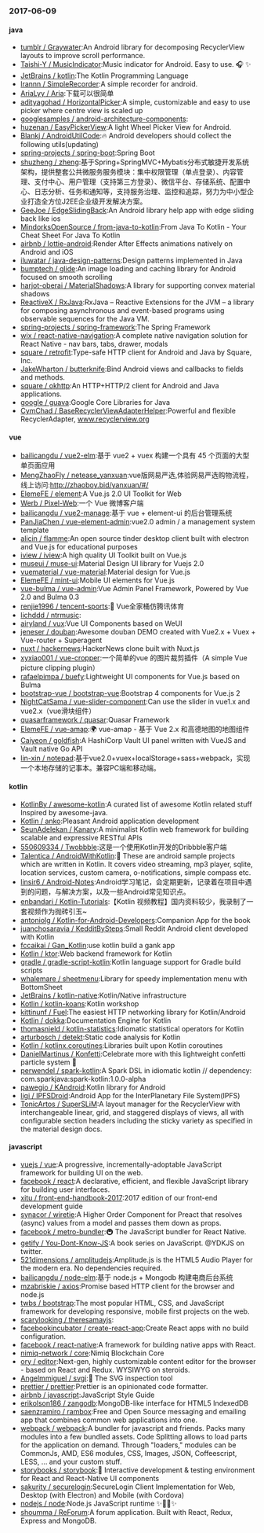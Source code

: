 ### 2017-06-09

#### java
* [tumblr / Graywater](https://github.com/tumblr/Graywater):An Android library for decomposing RecyclerView layouts to improve scroll performance.
* [Taishi-Y / MusicIndicator](https://github.com/Taishi-Y/MusicIndicator):Music indicator for Android. Easy to use. 🎧 ✨
* [JetBrains / kotlin](https://github.com/JetBrains/kotlin):The Kotlin Programming Language
* [lrannn / SimpleRecorder](https://github.com/lrannn/SimpleRecorder):A simple recorder for android.
* [AriaLyy / Aria](https://github.com/AriaLyy/Aria):下载可以很简单
* [adityagohad / HorizontalPicker](https://github.com/adityagohad/HorizontalPicker):A simple, customizable and easy to use picker where centre view is scaled up
* [googlesamples / android-architecture-components](https://github.com/googlesamples/android-architecture-components):
* [huzenan / EasyPickerView](https://github.com/huzenan/EasyPickerView):A light Wheel Picker View for Android.
* [Blankj / AndroidUtilCode](https://github.com/Blankj/AndroidUtilCode):🔥 Android developers should collect the following utils(updating)
* [spring-projects / spring-boot](https://github.com/spring-projects/spring-boot):Spring Boot
* [shuzheng / zheng](https://github.com/shuzheng/zheng):基于Spring+SpringMVC+Mybatis分布式敏捷开发系统架构，提供整套公共微服务服务模块：集中权限管理（单点登录）、内容管理、支付中心、用户管理（支持第三方登录）、微信平台、存储系统、配置中心、日志分析、任务和通知等，支持服务治理、监控和追踪，努力为中小型企业打造全方位J2EE企业级开发解决方案。
* [GeeJoe / EdgeSlidingBack](https://github.com/GeeJoe/EdgeSlidingBack):An Android library help app with edge sliding back like ios
* [MindorksOpenSource / from-java-to-kotlin](https://github.com/MindorksOpenSource/from-java-to-kotlin):From Java To Kotlin - Your Cheat Sheet For Java To Kotlin
* [airbnb / lottie-android](https://github.com/airbnb/lottie-android):Render After Effects animations natively on Android and iOS
* [iluwatar / java-design-patterns](https://github.com/iluwatar/java-design-patterns):Design patterns implemented in Java
* [bumptech / glide](https://github.com/bumptech/glide):An image loading and caching library for Android focused on smooth scrolling
* [harjot-oberai / MaterialShadows](https://github.com/harjot-oberai/MaterialShadows):A library for supporting convex material shadows
* [ReactiveX / RxJava](https://github.com/ReactiveX/RxJava):RxJava – Reactive Extensions for the JVM – a library for composing asynchronous and event-based programs using observable sequences for the Java VM.
* [spring-projects / spring-framework](https://github.com/spring-projects/spring-framework):The Spring Framework
* [wix / react-native-navigation](https://github.com/wix/react-native-navigation):A complete native navigation solution for React Native - nav bars, tabs, drawer, modals
* [square / retrofit](https://github.com/square/retrofit):Type-safe HTTP client for Android and Java by Square, Inc.
* [JakeWharton / butterknife](https://github.com/JakeWharton/butterknife):Bind Android views and callbacks to fields and methods.
* [square / okhttp](https://github.com/square/okhttp):An HTTP+HTTP/2 client for Android and Java applications.
* [google / guava](https://github.com/google/guava):Google Core Libraries for Java
* [CymChad / BaseRecyclerViewAdapterHelper](https://github.com/CymChad/BaseRecyclerViewAdapterHelper):Powerful and flexible RecyclerAdapter, www.recyclerview.org

#### vue
* [bailicangdu / vue2-elm](https://github.com/bailicangdu/vue2-elm):基于 vue2 + vuex 构建一个具有 45 个页面的大型单页面应用
* [MengZhaoFly / netease_yanxuan](https://github.com/MengZhaoFly/netease_yanxuan):vue版网易严选,体验网易严选购物流程，线上访问:http://zhaoboy.bid/yanxuan/#/
* [ElemeFE / element](https://github.com/ElemeFE/element):A Vue.js 2.0 UI Toolkit for Web
* [Werb / Pixel-Web](https://github.com/Werb/Pixel-Web):一个 Vue 微博客户端
* [bailicangdu / vue2-manage](https://github.com/bailicangdu/vue2-manage):基于 vue + element-ui 的后台管理系统
* [PanJiaChen / vue-element-admin](https://github.com/PanJiaChen/vue-element-admin):vue2.0 admin / a management system template
* [alicin / flamme](https://github.com/alicin/flamme):An open source tinder desktop client built with electron and Vue.js for educational purposes
* [iview / iview](https://github.com/iview/iview):A high quality UI Toolkit built on Vue.js
* [museui / muse-ui](https://github.com/museui/muse-ui):Material Design UI library for Vuejs 2.0
* [vuematerial / vue-material](https://github.com/vuematerial/vue-material):Material design for Vue.js
* [ElemeFE / mint-ui](https://github.com/ElemeFE/mint-ui):Mobile UI elements for Vue.js
* [vue-bulma / vue-admin](https://github.com/vue-bulma/vue-admin):Vue Admin Panel Framework, Powered by Vue 2.0 and Bulma 0.3
* [renjie1996 / tencent-sports](https://github.com/renjie1996/tencent-sports):🏀 Vue全家桶仿腾讯体育
* [lichddd / ntrmusic](https://github.com/lichddd/ntrmusic):
* [airyland / vux](https://github.com/airyland/vux):Vue UI Components based on WeUI
* [jeneser / douban](https://github.com/jeneser/douban):Awesome douban DEMO created with Vue2.x + Vuex + Vue-router + Superagent
* [nuxt / hackernews](https://github.com/nuxt/hackernews):HackerNews clone built with Nuxt.js
* [xyxiao001 / vue-cropper](https://github.com/xyxiao001/vue-cropper):一个简单的vue 的图片裁剪插件（A simple Vue picture clipping plugin）
* [rafaelpimpa / buefy](https://github.com/rafaelpimpa/buefy):Lightweight UI components for Vue.js based on Bulma
* [bootstrap-vue / bootstrap-vue](https://github.com/bootstrap-vue/bootstrap-vue):Bootstrap 4 components for Vue.js 2
* [NightCatSama / vue-slider-component](https://github.com/NightCatSama/vue-slider-component):Can use the slider in vue1.x and vue2.x（vue滑块组件）
* [quasarframework / quasar](https://github.com/quasarframework/quasar):Quasar Framework
* [ElemeFE / vue-amap](https://github.com/ElemeFE/vue-amap):🌍 vue-amap - 基于 Vue 2.x 和高德地图的地图组件
* [Caiyeon / goldfish](https://github.com/Caiyeon/goldfish):A HashiCorp Vault UI panel written with VueJS and Vault native Go API
* [lin-xin / notepad](https://github.com/lin-xin/notepad):基于vue2.0+vuex+localStorage+sass+webpack，实现一个本地存储的记事本。兼容PC端和移动端。

#### kotlin
* [KotlinBy / awesome-kotlin](https://github.com/KotlinBy/awesome-kotlin):A curated list of awesome Kotlin related stuff Inspired by awesome-java.
* [Kotlin / anko](https://github.com/Kotlin/anko):Pleasant Android application development
* [SeunAdelekan / Kanary](https://github.com/SeunAdelekan/Kanary):A minimalist Kotlin web framework for building scalable and expressive RESTful APIs
* [550609334 / Twobbble](https://github.com/550609334/Twobbble):这是一个使用Kotlin开发的Dribbble客户端
* [Talentica / AndroidWithKotlin](https://github.com/Talentica/AndroidWithKotlin):🚀 These are android sample projects which are written in Kotlin. It covers video streaming, mp3 player, sqlite, location services, custom camera, o-notifications, simple compass etc.
* [linsir6 / Android-Notes](https://github.com/linsir6/Android-Notes):Android学习笔记，会定期更新，记录着在项目中遇到的问题，与解决方案，以及一些Android常见知识点。
* [enbandari / Kotlin-Tutorials](https://github.com/enbandari/Kotlin-Tutorials):【Kotlin 视频教程】国内资料较少，我录制了一套视频作为抛砖引玉~
* [antoniolg / Kotlin-for-Android-Developers](https://github.com/antoniolg/Kotlin-for-Android-Developers):Companion App for the book
* [juanchosaravia / KedditBySteps](https://github.com/juanchosaravia/KedditBySteps):Small Reddit Android client developed with Kotlin
* [fccaikai / Gan_Kotlin](https://github.com/fccaikai/Gan_Kotlin):use kotlin build a gank app
* [Kotlin / ktor](https://github.com/Kotlin/ktor):Web backend framework for Kotlin
* [gradle / gradle-script-kotlin](https://github.com/gradle/gradle-script-kotlin):Kotlin language support for Gradle build scripts
* [whalemare / sheetmenu](https://github.com/whalemare/sheetmenu):Library for speedy implementation menu with BottomSheet
* [JetBrains / kotlin-native](https://github.com/JetBrains/kotlin-native):Kotlin/Native infrastructure
* [Kotlin / kotlin-koans](https://github.com/Kotlin/kotlin-koans):Kotlin workshop
* [kittinunf / Fuel](https://github.com/kittinunf/Fuel):The easiest HTTP networking library for Kotlin/Android
* [Kotlin / dokka](https://github.com/Kotlin/dokka):Documentation Engine for Kotlin
* [thomasnield / kotlin-statistics](https://github.com/thomasnield/kotlin-statistics):Idiomatic statistical operators for Kotlin
* [arturbosch / detekt](https://github.com/arturbosch/detekt):Static code analysis for Kotlin
* [Kotlin / kotlinx.coroutines](https://github.com/Kotlin/kotlinx.coroutines):Libraries built upon Kotlin coroutines
* [DanielMartinus / Konfetti](https://github.com/DanielMartinus/Konfetti):Celebrate more with this lightweight confetti particle system 🎊
* [perwendel / spark-kotlin](https://github.com/perwendel/spark-kotlin):A Spark DSL in idiomatic kotlin // dependency: com.sparkjava:spark-kotlin:1.0.0-alpha
* [pawegio / KAndroid](https://github.com/pawegio/KAndroid):Kotlin library for Android
* [ligi / IPFSDroid](https://github.com/ligi/IPFSDroid):Android App for the InterPlanetary File System(IPFS)
* [TonicArtos / SuperSLiM](https://github.com/TonicArtos/SuperSLiM):A layout manager for the RecyclerView with interchangeable linear, grid, and staggered displays of views, all with configurable section headers including the sticky variety as specified in the material design docs.

#### javascript
* [vuejs / vue](https://github.com/vuejs/vue):A progressive, incrementally-adoptable JavaScript framework for building UI on the web.
* [facebook / react](https://github.com/facebook/react):A declarative, efficient, and flexible JavaScript library for building user interfaces.
* [xitu / front-end-handbook-2017](https://github.com/xitu/front-end-handbook-2017):2017 edition of our front-end development guide
* [synacor / wiretie](https://github.com/synacor/wiretie):A Higher Order Component for Preact that resolves (async) values from a model and passes them down as props.
* [facebook / metro-bundler](https://github.com/facebook/metro-bundler):🚇 The JavaScript bundler for React Native.
* [getify / You-Dont-Know-JS](https://github.com/getify/You-Dont-Know-JS):A book series on JavaScript. @YDKJS on twitter.
* [521dimensions / amplitudejs](https://github.com/521dimensions/amplitudejs):Amplitude.js is the HTML5 Audio Player for the modern era. No dependencies required.
* [bailicangdu / node-elm](https://github.com/bailicangdu/node-elm):基于 node.js + Mongodb 构建电商后台系统
* [mzabriskie / axios](https://github.com/mzabriskie/axios):Promise based HTTP client for the browser and node.js
* [twbs / bootstrap](https://github.com/twbs/bootstrap):The most popular HTML, CSS, and JavaScript framework for developing responsive, mobile first projects on the web.
* [scarylooking / theresamayjs](https://github.com/scarylooking/theresamayjs):
* [facebookincubator / create-react-app](https://github.com/facebookincubator/create-react-app):Create React apps with no build configuration.
* [facebook / react-native](https://github.com/facebook/react-native):A framework for building native apps with React.
* [nimiq-network / core](https://github.com/nimiq-network/core):Nimiq Blockchain Core
* [ory / editor](https://github.com/ory/editor):Next-gen, highly customizable content editor for the browser - based on React and Redux. WYSIWYG on steroids.
* [Angelmmiguel / svgi](https://github.com/Angelmmiguel/svgi):🔎 The SVG inspection tool
* [prettier / prettier](https://github.com/prettier/prettier):Prettier is an opinionated code formatter.
* [airbnb / javascript](https://github.com/airbnb/javascript):JavaScript Style Guide
* [erikolson186 / zangodb](https://github.com/erikolson186/zangodb):MongoDB-like interface for HTML5 IndexedDB
* [saenzramiro / rambox](https://github.com/saenzramiro/rambox):Free and Open Source messaging and emailing app that combines common web applications into one.
* [webpack / webpack](https://github.com/webpack/webpack):A bundler for javascript and friends. Packs many modules into a few bundled assets. Code Splitting allows to load parts for the application on demand. Through "loaders," modules can be CommonJs, AMD, ES6 modules, CSS, Images, JSON, Coffeescript, LESS, ... and your custom stuff.
* [storybooks / storybook](https://github.com/storybooks/storybook):📓 Interactive development & testing environment for React and React-Native UI components
* [sakurity / securelogin](https://github.com/sakurity/securelogin):SecureLogin Client Implementation for Web, Desktop (with Electron) and Mobile (with Cordova)
* [nodejs / node](https://github.com/nodejs/node):Node.js JavaScript runtime ✨🐢🚀✨
* [shoumma / ReForum](https://github.com/shoumma/ReForum):A forum application. Built with React, Redux, Express and MongoDB.
